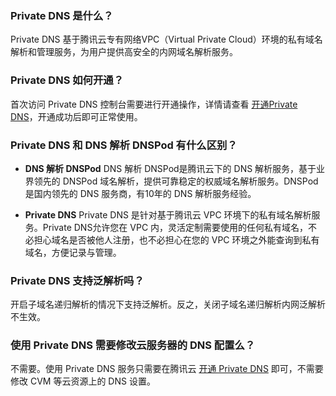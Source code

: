 ### Private DNS 是什么？
Private DNS 基于腾讯云专有网络VPC（Virtual Private Cloud）环境的私有域名解析和管理服务，为用户提供高安全的内网域名解析服务。

### Private DNS 如何开通？
首次访问 Private DNS 控制台需要进行开通操作，详情请查看 [开通Private DNS](https://cloud.tencent.com/document/product/1338/50533)，开通成功后即可正常使用。


### Private DNS 和 DNS 解析 DNSPod 有什么区别？
- **DNS 解析 DNSPod**
DNS 解析 DNSPod是腾讯云下的 DNS 解析服务，基于业界领先的 DNSPod 域名解析，提供可靠稳定的权威域名解析服务。DNSPod 是国内领先的 DNS 服务商，有10年的 DNS 解析服务经验。

- **Private DNS**
Private DNS 是针对基于腾讯云 VPC 环境下的私有域名解析服务。Private DNS允许您在 VPC 内，灵活定制需要使用的任何私有域名，不必担心域名是否被他人注册，也不必担心在您的 VPC 环境之外能查询到私有域名，方便记录与管理。

### Private DNS 支持泛解析吗？
开启子域名递归解析的情况下支持泛解析。反之，关闭子域名递归解析内网泛解析不生效。

### 使用 Private DNS 需要修改云服务器的 DNS 配置么？
不需要。使用 Private DNS 服务只需要在腾讯云 [开通 Private DNS](https://cloud.tencent.com/document/product/1338/50533) 即可，不需要修改 CVM 等云资源上的 DNS 设置。
